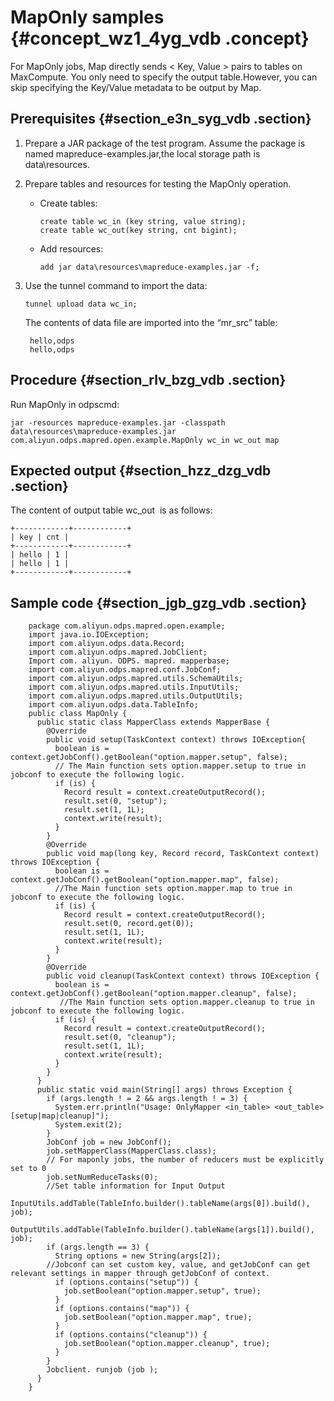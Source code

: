 # MapOnly samples {#concept_wz1_4yg_vdb .concept}

For MapOnly jobs, Map directly sends < Key, Value \> pairs to tables on MaxCompute. You only need to specify the output table.However, you can skip specifying the Key/Value metadata to be output by Map.

## Prerequisites {#section_e3n_syg_vdb .section}

1.  Prepare a JAR package of the test program. Assume the package is named mapreduce-examples.jar,the local storage path is data\\resources.
2.  Prepare tables and resources for testing the MapOnly operation.
    -   Create tables:

        ```
        create table wc_in (key string, value string);
        create table wc_out(key string, cnt bigint);
        ```

    -   Add resources:

        ```
        add jar data\resources\mapreduce-examples.jar -f;
        ```

3.  Use the tunnel command to import the data:

    ```
    tunnel upload data wc_in;
    ```

    The contents of data file are imported into the “mr\_src” table:

    ```
     hello,odps
     hello,odps
    ```


## Procedure {#section_rlv_bzg_vdb .section}

Run MapOnly in odpscmd:

```
jar -resources mapreduce-examples.jar -classpath data\resources\mapreduce-examples.jar
com.aliyun.odps.mapred.open.example.MapOnly wc_in wc_out map
```

## Expected output {#section_hzz_dzg_vdb .section}

The content of output table wc\_out  is as follows:

```
+------------+------------+
| key | cnt |
+------------+------------+
| hello | 1 |
| hello | 1 |
+------------+------------+
```

## Sample code {#section_jgb_gzg_vdb .section}

```
    package com.aliyun.odps.mapred.open.example;
    import java.io.IOException;
    import com.aliyun.odps.data.Record;
    import com.aliyun.odps.mapred.JobClient;
    Import com. aliyun. ODPS. mapred. mapperbase;
    import com.aliyun.odps.mapred.conf.JobConf;
    import com.aliyun.odps.mapred.utils.SchemaUtils;
    import com.aliyun.odps.mapred.utils.InputUtils;
    import com.aliyun.odps.mapred.utils.OutputUtils;
    import com.aliyun.odps.data.TableInfo;
    public class MapOnly {
      public static class MapperClass extends MapperBase {
        @Override
        public void setup(TaskContext context) throws IOException{
          boolean is = context.getJobConf().getBoolean("option.mapper.setup", false);
          // The Main function sets option.mapper.setup to true in jobconf to execute the following logic.
          if (is) {
            Record result = context.createOutputRecord();
            result.set(0, "setup");
            result.set(1, 1L);
            context.write(result);
          }
        }
        @Override
        public void map(long key, Record record, TaskContext context) throws IOException {
          boolean is = context.getJobConf().getBoolean("option.mapper.map", false);
          //The Main function sets option.mapper.map to true in jobconf to execute the following logic.
          if (is) {
            Record result = context.createOutputRecord();
            result.set(0, record.get(0));
            result.set(1, 1L);
            context.write(result);
          }
        }
        @Override
        public void cleanup(TaskContext context) throws IOException {
          boolean is = context.getJobConf().getBoolean("option.mapper.cleanup", false);
           //The Main function sets option.mapper.cleanup to true in jobconf to execute the following logic.
          if (is) {
            Record result = context.createOutputRecord();
            result.set(0, "cleanup");
            result.set(1, 1L);
            context.write(result);
          }
        }
      }
      public static void main(String[] args) throws Exception {
        if (args.length ! = 2 && args.length ! = 3) {
          System.err.println("Usage: OnlyMapper <in_table> <out_table> [setup|map|cleanup]");
          System.exit(2);
        }
        JobConf job = new JobConf();
        job.setMapperClass(MapperClass.class);
        // For maponly jobs, the number of reducers must be explicitly set to 0
        job.setNumReduceTasks(0);
        //Set table information for Input Output
        InputUtils.addTable(TableInfo.builder().tableName(args[0]).build(), job);
        OutputUtils.addTable(TableInfo.builder().tableName(args[1]).build(), job);
        if (args.length == 3) {
          String options = new String(args[2]);
        //Jobconf can set custom key, value, and getJobConf can get relevant settings in mapper through getJobConf of context.
          if (options.contains("setup")) {
            job.setBoolean("option.mapper.setup", true);
          }
          if (options.contains("map")) {
            job.setBoolean("option.mapper.map", true);
          }
          if (options.contains("cleanup")) {
            job.setBoolean("option.mapper.cleanup", true);
          }
        }
        Jobclient. runjob (job );
      }
    }

```

